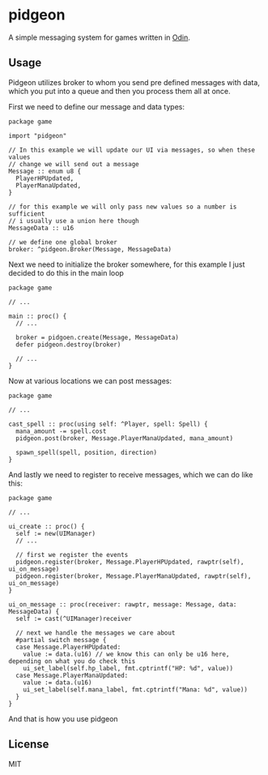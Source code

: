 # pidgeon

A simple messaging system for games written in [Odin](https://odin-lang.org).

## Usage

Pidgeon utilizes broker to whom you send pre defined messages with data, which you put into
a queue and then you process them all at once.

First we need to define our message and data types:

```odin
package game

import "pidgeon"

// In this example we will update our UI via messages, so when these values
// change we will send out a message
Message :: enum u8 {
  PlayerHPUpdated,
  PlayerManaUpdated,
}

// for this example we will only pass new values so a number is sufficient
// i usually use a union here though
MessageData :: u16

// we define one global broker
broker: ^pidgeon.Broker(Message, MessageData)
```

Next we need to initialize the broker somewhere, for this example I just decided to do
this in the main loop

```odin
package game

// ...

main :: proc() {
  // ...

  broker = pidgoen.create(Message, MessageData)
  defer pidgeon.destroy(broker)

  // ...
}
```

Now at various locations we can post messages:

```odin
package game

// ...

cast_spell :: proc(using self: ^Player, spell: Spell) {
  mana_amount -= spell.cost
  pidgeon.post(broker, Message.PlayerManaUpdated, mana_amount)

  spawn_spell(spell, position, direction)
}
```

And lastly we need to register to receive messages, which we can do like this:

```odin
package game

// ...

ui_create :: proc() {
  self := new(UIManager)
  // ...

  // first we register the events
  pidgeon.register(broker, Message.PlayerHPUpdated, rawptr(self), ui_on_message)
  pidgeon.register(broker, Message.PlayerManaUpdated, rawptr(self), ui_on_message)
}

ui_on_message :: proc(receiver: rawptr, message: Message, data: MessageData) {
  self := cast(^UIManager)receiver

  // next we handle the messages we care about
  #partial switch message {
  case Message.PlayerHPUpdated:
    value := data.(u16) // we know this can only be u16 here, depending on what you do check this
    ui_set_label(self.hp_label, fmt.cptrintf("HP: %d", value))
  case Message.PlayerManaUpdated:
    value := data.(u16)
    ui_set_label(self.mana_label, fmt.cptrintf("Mana: %d", value))
  }
}
```

And that is how you use pidgeon

## License

MIT
